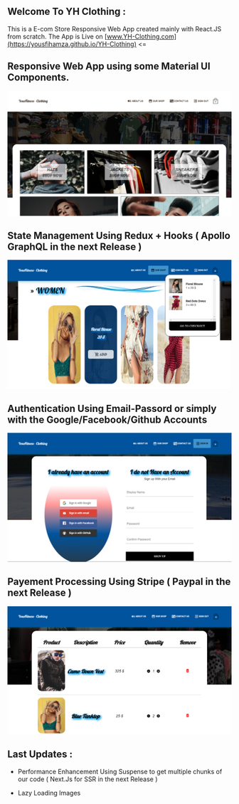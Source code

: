 ## Welcome To YH Clothing :

This is a E-com Store Responsive Web App created mainly with React.JS from scratch.
The App is Live on [www.YH-Clothing.com](https://yousfihamza.github.io/YH-Clothing) <=

## Responsive Web App using some Material UI Components.

![](client/src/assets/ReadMe.Images/YH-1.png)

## State Management Using Redux + Hooks ( Apollo GraphQL in the next Release )

![](client/src/assets/ReadMe.Images/YH-3.png)

## Authentication Using Email-Passord or simply with the Google/Facebook/Github Accounts

![](client/src/assets/ReadMe.Images/YH-4.png)


## Payement Processing Using Stripe ( Paypal in the next Release )

![](client/src/assets/ReadMe.Images/YH-5.png)

## Last Updates :

* Performance Enhancement Using Suspense to get multiple chunks of our code ( Next.Js for SSR in the next Release )

* Lazy Loading Images 


